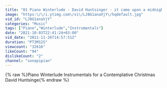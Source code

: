 ```yaml
---
title: "01 Piano Winterlude - David Huntsinger - it came upon a midnight clear"
image: "https:\/\/i.ytimg.com\/vi\/LJ8G1anaVjY\/hqdefault.jpg"
vid_id: "LJ8G1anaVjY"
categories: "Music"
tags: ["Piano","Winterlude","Instrumentals"]
date: "2021-10-03T22:41:24+03:00"
vid_date: "2011-11-26T14:57:51Z"
duration: "PT3M12S"
viewcount: "32616"
likeCount: "94"
dislikeCount: "2"
channel: "sonapipian"
---
```

{% raw %}Piano Winterlude Instrumentals for a Contemplative Christmas<br />David Huntsinge{% endraw %}
